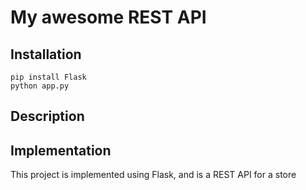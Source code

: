 # My awesome REST API

## Installation 

```
pip install Flask
python app.py
```

## Description



## Implementation

This project is implemented using Flask, and is a REST API for a store
